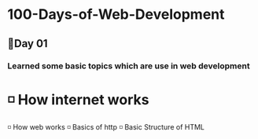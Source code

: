 # 100-Days-of-Web-Development
## 🔹Day 01
### Learned some basic topics which are use in web development
# ◽ How internet works
◽ How web works
◽ Basics of http
◽ Basic Structure of HTML
